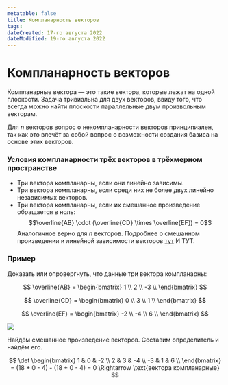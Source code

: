 ```yaml
---
metatable: false
title: Компланарность векторов
tags:
dateCreated: 17-го августа 2022
dateModified: 19-го августа 2022
---
```

# Компланарность векторов

Компланарные вектора — это такие вектора, которые лежат на одной плоскости. Задача тривиальна для двух векторов, ввиду того, что всегда можно найти плоскости параллельные двум произвольным векторам.

Для $n$ векторов вопрос о некомпланарности векторов принципиален, так как это влечёт за собой вопрос о возможности создания базиса на основе этих векторов.

### Условия компланарности трёх векторов в трёхмерном пространстве

- Три вектора компланарны, если они линейно зависимы.
- Три вектора компланарны, если среди них не более двух линейно независимых векторов.
- Три вектора компланарны, если их смешанное произведение обращается в ноль: $$\overline{AB} \cdot (\overline{CD} \times \overline{EF}) = 0$$ Аналогичное верно для $n$ векторов. Подробнее о смешанном произведении и линейной зависимости векторов [тут](%D0%A1%D0%BC%D0%B5%D1%88%D0%B0%D0%BD%D0%BD%D0%BE%D0%B5%20%D0%BF%D1%80%D0%BE%D0%B8%D0%B7%D0%B2%D0%B5%D0%B4%D0%B5%D0%BD%D0%B8%D0%B5%20%D1%82%D1%80%D1%91%D1%85%20%D0%B2%D0%B5%D0%BA%D1%82%D0%BE%D1%80%D0%BE%D0%B2.md) И ТУТ.

### Пример

Доказать или опровергнуть, что данные три вектора компланарны:

$$
\overline{AB} = \begin{bmatrix}
1 \\
2 \\ 
-3 \\ 
\end{bmatrix}
$$

$$
\overline{CD} = \begin{bmatrix}
0 \\ 
3 \\ 
1 \\ 
\end{bmatrix}
$$

$$
\overline{EF} = \begin{bmatrix}
-2 \\ 
-4 \\ 
6 \\ 
\end{bmatrix}
$$

![](https://imgur.com/Jx8vi78.png)

Найдём смешанное произведение векторов. Составим определитель и найдём его.

$$
\det \begin{bmatrix}
1 & 0 & -2 \\ 
2 & 3 & -4 \\ 
-3 & 1 & 6 \\ 
\end{bmatrix} = (18 + 0 - 4) - (18 + 0 - 4) = 0 \Rightarrow \text{вектора компланарные}
$$
